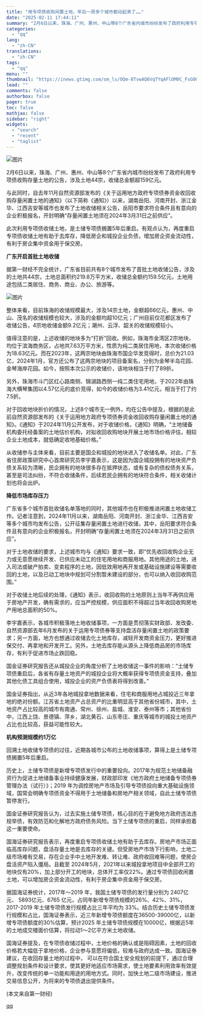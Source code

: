 ```yaml
---
title: "用专项债收购闲置土地，年后一周多个城市都动起来了……"
date: "2025-02-11 17:44:11"
summary: "2月6日以来，珠海、广州、惠州、中山等8个广东省内城市纷纷发布了政府利用专项债收购存量土地的公告，涉..."
categories:
  - "qq"
lang:
  - "zh-CN"
translations:
  - "zh-CN"
tags:
  - "qq"
menu: ""
thumbnail: "https://inews.gtimg.com/om_ls/OQm-8TvwAQ6VqTYqAFlOM0C_FsG00noBOeZCFEiSd3OE4AA_640360/0"
lead: ""
comments: false
authorbox: false
pager: true
toc: false
mathjax: false
sidebar: "right"
widgets:
  - "search"
  - "recent"
  - "taglist"
---
```


![图片](https://inews.gtimg.com/om_bt/OYLVAsA96HoFsfYdOQSXqA5J3W3_Ews0w7i4NNJ_wJnbsAA/641)

2月6日以来，珠海、广州、惠州、中山等8个广东省内城市纷纷发布了政府利用专项债收购存量土地的公告，涉及土地44宗，收储总金额超159亿元。

与此同时，自去年11月自然资源部发布的《关于运用地方政府专项债券资金收回收购存量闲置土地的通知》（以下简称《通知》）以来，湖南岳阳、河南开封、浙江金华、江西吉安等城市也发布了土地收储相关公告，岳阳市要求符合条件且有意向的企业积极报名，开封明确“存量闲置土地须在2024年3月31日之前供应”。

此次利用专项债收储土地，是土储专项债搁置5年后重启。有观点认为，再度重启专项债收储土地有助于去库存，降低房企和城投企业负债，增加房企资金流动性，有利于房企集中资金用于保交房。

**广东开启首批土地收储**

据第一财经不完全统计，广东省目前共有8个城市发布了首批土地收储公告，涉及的土地共44宗，土地总面积约219.8万平方米，收储总金额约159.5亿元，土地用途包括二类居住、商务、商业、办公、旅游等。

![图片](https://inews.gtimg.com/om_bt/Oj9S2AohdJb0N-mOpFpxNmHOHS-l_rPUalFy4ELmrNnbEAA/641)

整体来看，目前珠海的收储规模最大，涉及14宗土地，金额超66亿元，惠州、中山、茂名的收储规模也较大，涉及的金额均超10亿元；广州目前仅花都区发布了收储公告，4宗地收储金额9.2亿元；潮州、云浮、韶关的收储规模较小。

值得注意的是，上述收储的地块多为“打折”回收。例如，珠海市金湾区2宗地块，均位于滨海商务区，占地共7.63万平方米，性质为纯二类居住用地，本次收储价格为18.63亿元。而在2023年，这两宗地块由珠海市国企华发竞得时，总价为21.03亿，2024年1月，官方还公布了这两宗地块的项目备案名，分别为金琴半岛花园、金琴海岸花园。如今，按照本次公示的收储价，该地块相当于打了89折。

另外，珠海市斗门区红心路南侧、锦湖路西侧一纯二类住宅用地，于2022年由珠海大横琴集团以4.57亿元的底价竞得，如今的收储价格为3.41亿元，相当于打了约7.5折。

对于回收地块折价的情况，上述8个城市无一例外，均在公告中提及，根据的是此前自然资源部发布的《关于运用地方政府专项债券资金收回收购存量闲置土地的通知》。《通知》于2024年11月公开发布，对于收储价格，《通知》明确，“土地储备机构委托经备案的土地估价机构，对拟收回收购地块开展土地市场价格评估，相较企业土地成本，就低确定收地基础价格。”

从收储参与主体来看，目前主要是国企和城投的地块进入了收储名单。对此，广东省住房政策研究中心首席研究员李宇嘉表示，这是因为国企城投拥有的地块资产负债关系较为清晰，民企拥有的地块很多存在抵押状态，或有复杂的债权债务关系，甚至是司法纠纷，不符合收储条件，后续若民企拥有的地块符合条件，相关收储计划也将会出炉。

**降低市场库存压力**

广东省多个城市首批收储名单落地的同时，其他城市也在积极推进闲置土地收储工作。记者注意到，2024年11月以来，湖南岳阳、河南开封、浙江金华、江西吉安等多个城市均发布公告，公开征集存量闲置土地进行收储，其中，岳阳要求符合条件且有意向的企业积极报名，开封明确“存量闲置土地须在2024年3月31日之前供应”。

对于土地收储的要求，上述城市均与《通知》要求一致，即“优先收回收购企业无力或无意愿继续开发、已供应未动工的住宅用地和商服用地。其他用途的土地，进入司法或破产拍卖、变卖程序的土地，因低效用地再开发或基础设施建设等需要收回的土地，以及已动工地块中规划可分割暂未建设的部分，也可以纳入收回收购范围。”

对于收储土地后续的处理，《通知》表示，收回收购的土地原则上当年不再供应用于房地产开发，确有需求的，应当严控规模，供应面积不得超过当年收回收购房地产用地总面积的50%。

李宇嘉表示，各城市积极落地土地收储事项，一方面是贯彻落实财政部、发改委、自然资源部去年6月发布的关于运用专项债券等支持盘活存量闲置土地的政策要求；另一方面，地方也想通过收储去化土地库存，减轻开发商资金压力，更好推进保交付、再拿地和开发开工。另外，土地去库存能从源头上降低商品房的市场库存，有利于促进市场止跌回稳。

国金证券研究报告还从城投企业的角度分析了土地收储这一事件的影响：“土储专项债重启后，各省有存量土地资产的城投企业将大概率获得专项债资金支持，叠加其他化债工具组合使用，城投企业的资产负债表将得到改善。”

国金证券指出，从近3年各地城投拿地数据来看，住宅和商服用地占城投近三年拿地的绝对份额。江苏省土地资产占总资产的比重明显高于其他省份城市，其中，土地资产占比较高的城市有南通、常州、徐州、盐城、淮安、泰州等市；其他省份中，江西上饶、景德镇、萍乡，湖北黄石、山东枣庄、重庆等城市的城投土地资产占比也比较高，获益可能性较大。

**机构预测规模约1万亿**

回溯土地收储专项债的过往，近期各城市公布的土地收储事项，算得上是土储专项债搁置5年后重启。

历史上，土储专项债是新增专项债发行中的重要投向。2017年为规范土地储备融资行为促进土地储备事业持续健康发展，财政部印发《地方政府土地储备专项债券管理办法（试行）》；2019 年为调控房地产市场及引导专项债投向重大基础设施领域，国常会明确专项债资金不得用于土地储备和房地产相关领域，自此土储专项债暂停发行。

国金证券研究报告认为，过去实施土储专项债，核心目的在于避免地方政府违法违规举债，有效防范和化解地方政府债务风险。当下土储专项债的重启，同样承担着这一重要使命。

国海证券研究报告表示，再度重启专项债收储土地有助于去库存。房地产市场正面临高库存问题，盘活存量土地是去库存的关键。但受房地产市场下行影响，土地二级市场难有交易，存在企业手中土地开发难、转让难、政府收回难等问题，使房企盘活资产陷入僵局。且截至 2024年5月，2021年以来城投拿地项目中全部开工的地块仅有20%，加上部分开工的地块，总体开工率仅22%。通过专项债回收闲置土地，可以增加房企资金流动性，有利于房企集中资金用于保交房。

据国海证券统计，2017年～2019 年，我国土储专项债的发行量分别为 2407亿元、 5893亿元、6765 亿元，占同年新增专项债规模的26%、42%、31%，2017-2019 年土储专项债发行规模占比三年平均为 33%。结合历史土储专项债发行规模和占比，国海证券表示，近三年新增专项债额度在36500-39000亿，以新增专项债额度的30%估算，预计2025 年土储专项债规模在10000亿，根据近5年的土地成交楼面价估算，将拉动1～2亿平方米土地收储。

国海证券提及，在专项债收储过程中，土地价格的确认或是阻碍因素，土地的回收价格若大幅低于拿地价格，企业参与意愿将偏低，较难与政府达成一致。国海证券建议，在收回存量土地的过程中， 可以在符合国土安全规划的前提下，通过合理调整规划条件和设计要求，使其更好地适应市场需求，使土地要素利用效率有效提升，改变传统的单一功能和用途的用地方式。同时，加快土地二级市场建设，推进交易信息公开，为将来的专项债退出提供条件。

 (本文来自第一财经)

[qq](https://new.qq.com/rain/a/20250211A06X6Z00)
